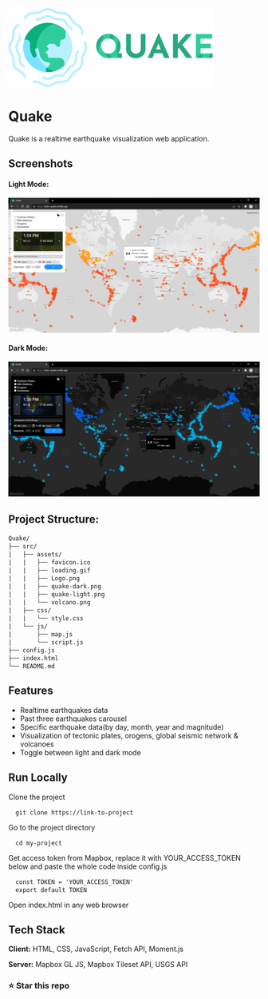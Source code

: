 
![Logo](./src/assets/Logo.png)


# Quake

Quake is a realtime earthquake visualization web application.


## Screenshots

#### **Light Mode**:
![Quake Screenshot](./src/assets/quake-light.png)

#### **Dark Mode**:
![Quake Screenshot](./src/assets/quake-dark.png)


## Project Structure:

    Quake/
    ├── src/
    |   ├── assets/
    |   |   ├── favicon.ico
    |   |   ├── loading.gif
    |   |   ├── Logo.png
    |   |   ├── quake-dark.png
    |   |   ├── quake-light.png
    |   |   └── volcano.png
    |   ├── css/
    |   |   └── style.css
    |   └── js/
    |       ├── map.js
    |       └── script.js
    ├── config.js
    ├── index.html
    └── README.md


## Features

- Realtime earthquakes data
- Past three earthquakes carousel
- Specific earthquake data(by day, month, year and magnitude)
- Visualization of tectonic plates, orogens, global seismic network & volcanoes
- Toggle between light and dark mode


## Run Locally

Clone the project

```
  git clone https://link-to-project
```

Go to the project directory

```
  cd my-project
```

Get access token from Mapbox, replace it with YOUR_ACCESS_TOKEN below and paste the whole code inside config.js

```
  const TOKEN = 'YOUR_ACCESS_TOKEN'
  export default TOKEN
```

Open index.html in any web browser


## Tech Stack

**Client:** HTML, CSS, JavaScript, Fetch API, Moment.js

**Server:** Mapbox GL JS, Mapbox Tileset API, USGS API

### ⭐ Star this repo